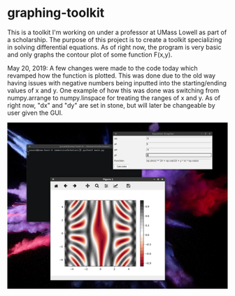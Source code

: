 # graphing-toolkit
This is a toolkit I'm working on under a professor at UMass Lowell as part of a scholarship. The purpose of this project is to create a toolkit specializing in solving differential equations. As of right now, the program is very basic and only graphs the contour plot of some function F(x,y).

May 20, 2019: 
A few changes were made to the code today which revamped how the function is plotted. This was done due to the old way having issues with negative numbers being inputted into the starting/ending values of x and y. One example of how this was done was switching from numpy.arrange to numpy.linspace for treating the ranges of x and y. As of right now, "dx" and "dy" are set in stone, but will later be changeable by user given the GUI.

![Demo of the Applicaton as of May 20, 2019](https://github.com/jbaig77/graphing-toolkit/blob/master/images/demo.png)
